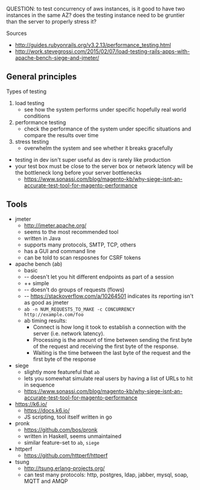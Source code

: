 QUESTION: to test concurrency of aws instances, is it good to have two instances in the same AZ? does the testing instance need to be gruntier than the server to properly stress it?


Sources

* http://guides.rubyonrails.org/v3.2.13/performance_testing.html
* http://work.stevegrossi.com/2015/02/07/load-testing-rails-apps-with-apache-bench-siege-and-jmeter/

## General principles

Types of testing

1. load testing
    * see how the system performs under specific hopefully real world conditions
2. performance testing
    * check the performance of the system under specific situations and compare the results over time
3. stress testing
    * overwhelm the system and see whether it breaks gracefully

* testing in dev isn't super useful as dev is rarely like production
* your test box must be close to the server box or network latency will be the
  bottleneck long before your server bottlenecks
    * https://www.sonassi.com/blog/magento-kb/why-siege-isnt-an-accurate-test-tool-for-magento-performance

## Tools

* jmeter
    * http://jmeter.apache.org/
    * seems to the most recommended tool
    * written in Java
    * supports many protocols, SMTP, TCP, others
    * has a GUI and command line
    * can be told to scan resposnes for CSRF tokens
* apache bench (ab)
    * basic
    * -- doesn't let you hit different endpoints as part of a session
    * ++ simple
    * -- doesn't do groups of requests (flows)
    * -- https://stackoverflow.com/a/10264501 indicates its reporting isn't as good as jmeter
    * `ab -n NUM_REQUESTS_TO_MAKE -c CONCURRENCY http://example.com/foo`
    * ab timing results:
        * Connect is how long it took to establish a connection with the server (i.e. network latency).
        * Processing is the amount of time between sending the first byte of the request and receiving the first byte of the response.
        * Waiting is the time between the last byte of the request and the first byte of the response
* siege
    * slightly more featureful that `ab`
    * lets you somewhat simulate real users by having a list of URLs to hit in sequence
    * https://www.sonassi.com/blog/magento-kb/why-siege-isnt-an-accurate-test-tool-for-magento-performance
* https://k6.io/
    * https://docs.k6.io/
    * JS scripting, tool itself written in go
* pronk
    * https://github.com/bos/pronk
    * written in Haskell, seems unmaintained
    * similar feature-set to `ab`, `siege`
* httperf
    * https://github.com/httperf/httperf
* tsung
    * http://tsung.erlang-projects.org/
    * can test many protocols: http, postgres, ldap, jabber, mysql, soap, MQTT and AMQP
